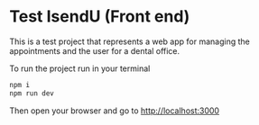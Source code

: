# Test IsendU (Front end)

This is a test project that represents a web app for managing the appointments and the user for a dental office.

To run the project run in your terminal

```sh
npm i
npm run dev
```

Then open your browser and go to [http://localhost:3000](http://localhost:3000)
